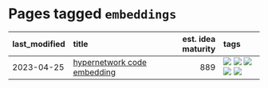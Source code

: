 # Pages tagged `embeddings`

|last_modified|title|est. idea maturity|tags
|:---|:---|---:|:---|
|2023-04-25|[hypernetwork code embedding](../hypernetwork_embedding_for_code.md)|889|[![](https://img.shields.io/badge/tag-embeddings-49fd1a)](../tags/embeddings.md) [![](https://img.shields.io/badge/tag-llm-6edb5)](../tags/llm.md) [![](https://img.shields.io/badge/tag-machinelearning-f1c85)](../tags/machinelearning.md) [![](https://img.shields.io/badge/tag-models-2229ca)](../tags/models.md) [![](https://img.shields.io/badge/tag-nlp-3b815)](../tags/nlp.md)|